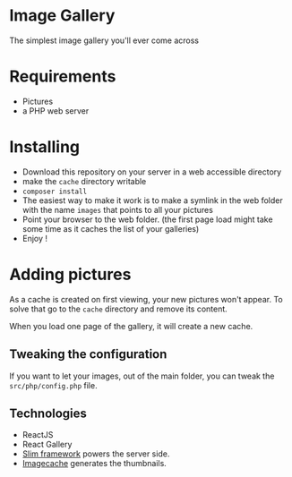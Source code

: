 # Image Gallery
The simplest image gallery you'll ever come across

# Requirements

- Pictures
- a PHP web server

# Installing

- Download this repository on your server in a web accessible directory
- make the `cache` directory writable
- `composer install`
- The easiest way to make it work is to make a symlink in the web folder with the name `images` that points to all your pictures
- Point your browser to the web folder. (the first page load might take some time as it caches the list of your galleries)
- Enjoy !

# Adding pictures

As a cache is created on first viewing, your new pictures won't appear.
To solve that go to the `cache` directory and remove its content.

When you load one page of the gallery, it will create a new cache.

## Tweaking the configuration

If you want to let your images, out of the main folder, you can tweak the `src/php/config.php` file.

## Technologies

- ReactJS
- React Gallery
- [Slim framework](http://www.slimframework.com/) powers the server side.
- [Imagecache](https://github.com/onigoetz/imagecache) generates the thumbnails. 
